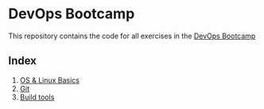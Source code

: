 # DevOps Bootcamp

This repository contains the code for all exercises in the [DevOps Bootcamp](https://www.techworld-with-nana.com/devops-bootcamp)

## Index
1. [OS & Linux Basics](01-os-linux/README.md)
2. [Git](02-git/README.md)
3. [Build tools](03-git/README.md)
